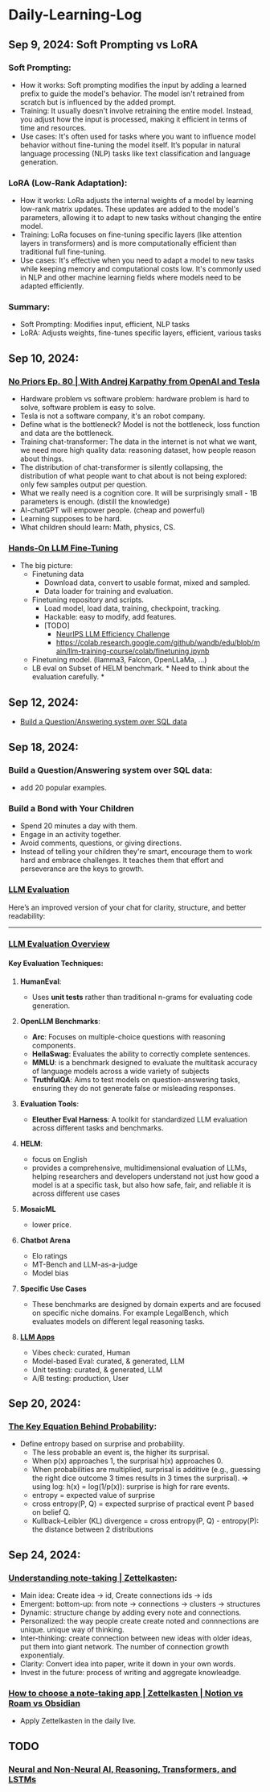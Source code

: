 # Daily-Learning-Log

## Sep 9, 2024: Soft Prompting vs LoRA

### Soft Prompting:

- How it works: Soft prompting modifies the input by adding a learned prefix to guide the model's behavior. The model isn't retrained from scratch but is influenced by the added prompt.
- Training: It usually doesn't involve retraining the entire model. Instead, you adjust how the input is processed, making it efficient in terms of time and resources.
- Use cases: It's often used for tasks where you want to influence model behavior without fine-tuning the model itself. It’s popular in natural language processing (NLP) tasks like text classification and language generation.

### LoRA (Low-Rank Adaptation):

- How it works: LoRa adjusts the internal weights of a model by learning low-rank matrix updates. These updates are added to the model's parameters, allowing it to adapt to new tasks without changing the entire model.
- Training: LoRa focuses on fine-tuning specific layers (like attention layers in transformers) and is more computationally efficient than traditional full fine-tuning.
- Use cases: It's effective when you need to adapt a model to new tasks while keeping memory and computational costs low. It's commonly used in NLP and other machine learning fields where models need to be adapted efficiently.

### Summary:

- Soft Prompting: Modifies input, efficient, NLP tasks
- LoRA: Adjusts weights, fine-tunes specific layers, efficient, various tasks

## Sep 10, 2024: 

### [No Priors Ep. 80 | With Andrej Karpathy from OpenAI and Tesla](https://www.youtube.com/watch?v=hM_h0UA7upI&t=207s)

- Hardware problem vs software problem: hardware problem is hard to solve, software problem is easy to solve. 
- Tesla is not a software company, it's an robot company.
- Define what is the bottleneck? Model is not the bottleneck, loss function and data are the bottleneck.
- Training chat-transformer: The data in the internet is not what we want, we need more high quality data: reasoning dataset, how people reason about things. 
- The distribution of chat-transformer is silently collapsing, the distribution of what people want to chat about is not being explored: only few samples output per question.
- What we really need is a cognition core. It will be surprisingly small - 1B parameters is enough. (distill the knowledge)
- AI-chatGPT will empower people. (cheap and powerful)
- Learning supposes to be hard.
- What children should learn: Math, physics, CS.

### [Hands-On LLM Fine-Tuning](https://www.wandb.courses/courses/take/training-fine-tuning-LLMs/lessons/44579742-hands-on-llm-fine-tuning)
- The big picture: 
  - Finetuning data
    - Download data, convert to usable format, mixed and sampled.
    - Data loader for training and evaluation.
  - Finetuning repository and scripts.
    - Load model, load data, training, checkpoint, tracking.
    - Hackable: easy to modify, add features.
    - [TODO]
      - [NeurIPS LLM Efficiency Challenge](https://github.com/llm-efficiency-challenge/neurips_llm_efficiency_challenge)
      - https://colab.research.google.com/github/wandb/edu/blob/main/llm-training-course/colab/finetuning.ipynb 
  - Finetuning model. (llamma3, Falcon, OpenLLaMa, ...)
  - LB eval on Subset of HELM benchmark. * Need to think about the evaluation carefully. *

## Sep 12, 2024:
- [Build a Question/Answering system over SQL data](QA_SQL/README.md) 

## Sep 18, 2024:

### Build a Question/Answering system over SQL data:
- add 20 popular examples.

### Build a Bond with Your Children
- Spend 20 minutes a day with them.
- Engage in an activity together.
- Avoid comments, questions, or giving directions.
- Instead of telling your children they're smart, encourage them to work hard and embrace challenges. It teaches them that effort and perseverance are the keys to growth.

### [LLM Evaluation](https://www.wandb.courses/courses/take/training-fine-tuning-LLMs/lessons/44579578-introduction-to-llm-evaluation)
Here’s an improved version of your chat for clarity, structure, and better readability:

---

### [LLM Evaluation Overview](https://www.wandb.courses/courses/take/training-fine-tuning-LLMs/lessons/44579578-introduction-to-llm-evaluation)

#### Key Evaluation Techniques:
1. **HumanEval**:
   - Uses **unit tests** rather than traditional n-grams for evaluating code generation.

2. **OpenLLM Benchmarks**:
   - **Arc**: Focuses on multiple-choice questions with reasoning components.
   - **HellaSwag**: Evaluates the ability to correctly complete sentences.
   - **MMLU**: is a benchmark designed to evaluate the multitask accuracy of language models across a wide variety of subjects
   - **TruthfulQA**: Aims to test models on question-answering tasks, ensuring they do not generate false or misleading responses.

3. **Evaluation Tools**:
   - **Eleuther Eval Harness**: A toolkit for standardized LLM evaluation across different tasks and benchmarks.

4. **HELM**:
   - focus on English
   - provides a comprehensive, multidimensional evaluation of LLMs, helping researchers and developers understand not just how good a model is at a specific task, but also how safe, fair, and reliable it is across different use cases

5. **MosaicML**
   - lower price.

6. **Chatbot Arena**
   - Elo ratings
   - MT-Bench and LLM-as-a-judge
   - Model bias

7. **Specific Use Cases**
   - These benchmarks are designed by domain experts and are focused on specific niche domains. For example LegalBench, which evaluates models on different legal reasoning tasks. 

8. [**LLM Apps**](https://www.wandb.courses/courses/building-llm-powered-apps)
   - Vibes check: curated, Human
   - Model-based Eval: curated, & generated, LLM
   - Unit testing: curated, & generated, LLM
   - A/B testing: production, User

## Sep 20, 2024:

### [The Key Equation Behind Probability](https://www.youtube.com/watch?v=KHVR587oW8I):
   - Define entropy based on surprise and probability.
      - The less probable an event is, the higher its surprisal.
      - When p(x) approaches 1, the surprisal h(x) approaches 0.
      - When probabilities are multiplied, surprisal is additive (e.g., guessing the right dice outcome 3 times results in 3 times the surprisal).
      => using log: h(x) = log(1/p(x)): surprise is high for rare events.
      - entropy = expected value of surprise
      - cross entropy(P, Q) = expected surprise of practical event P based on belief Q.
      - Kullback–Leibler (KL) divergence = cross entropy(P, Q) - entropy(P): the distance between 2 distributions
      
## Sep 24, 2024:

### [Understanding note-taking | Zettelkasten](https://www.youtube.com/watch?v=-r6fnC5lVfE):
   - Main idea: Create idea -> id, Create connections ids -> ids
   - Emergent: bottom-up: from note -> connections -> clusters -> structures
   - Dynamic: structure change by adding every note and connections.
   - Personalized: the way people create create noted and connnections are unique. unique way of thinking.
   - Inter-thinking: create connection between new ideas with older ideas, put them into giant network. The number of connection growth exponentialy.
   - Clarity: Convert idea into paper, write it down in your own words.
   - Invest in the future: process of writing and aggregate knowleadge.

### [How to choose a note-taking app | Zettelkasten | Notion vs Roam vs Obsidian](https://www.youtube.com/watch?v=4MxI68kg8to)
   - Apply Zettelkasten in the daily live.
    

## TODO
### [Neural and Non-Neural AI, Reasoning, Transformers, and LSTMs](https://www.youtube.com/watch?v=DP454c1K_vQ&t=68s)